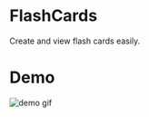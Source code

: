 # FlashCards
Create and view flash cards easily.
# Demo
![demo gif](https://cloud.githubusercontent.com/assets/7512994/25215518/ae6b4a0e-25bb-11e7-8c5e-112473d3dc99.gif)
